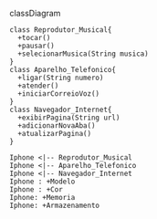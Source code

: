 classDiagram

    class Reprodutor_Musical{
      +tocar()
      +pausar()
      +selecionarMusica(String musica)
    }
    class Aparelho_Telefonico{
      +ligar(String numero)
      +atender()
      +iniciarCorreioVoz()
    }
    class Navegador_Internet{
      +exibirPagina(String url)
      +adicionarNovaAba()
      +atualizarPagina()
    }
    
    Iphone <|-- Reprodutor_Musical
    Iphone <|-- Aparelho_Telefonico
    Iphone <|-- Navegador_Internet
    Iphone : +Modelo
    Iphone : +Cor
    Iphone: +Memoria
    Iphone: +Armazenamento
